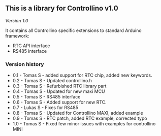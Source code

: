 ## This is a library for Controllino v1.0
*Version 1.0*

It contains all Controllino specific extensions to standard Arduino framework:
* RTC API interface
* RS485 interface

### Version history

* 0.1 - Tomas S - added support for RTC chip, added new keywords.
* 0.2 - Tomas S - Updated controllino.h
* 0.3 - Tomas S - Refurbished RTC library part
* 0.4 - Tomas S - Updated for new maxi MCU
* 0.5 - Tomas S - RS485 interface
* 0.6 - Tomas S - Added support for new RTC.
* 0.7 - Lukas S - Fixes for RS485
* 0.8 - Tomas S - Updated for Controllino MAXI, added example
* 0.9 - Tomas S - RTC patch, added RTC example, corrected typo
* 1.0 - Tomas S - Fixed few minor issues with examples for controllino MINI

